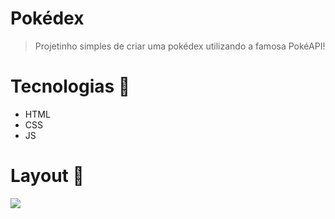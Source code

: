 # Pokédex

> Projetinho simples de criar uma pokédex utilizando a famosa PokéAPI!

# Tecnologias 🚀

- HTML
- CSS
- JS

# Layout 👀

<img src="https://uploaddeimagens.com.br/imagens/-SdZsbU"></img>
